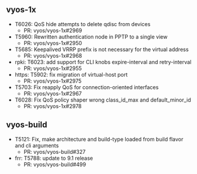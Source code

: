 ## vyos-1x
- T6026: QoS hide attempts to delete qdisc from devices
   - PR: vyos/vyos-1x#2969
- T5960: Rewritten authentication node in PPTP to a single view
   - PR: vyos/vyos-1x#2950
- T5685: Keepalived VRRP prefix is not necessary for the virtual address
   - PR: vyos/vyos-1x#2968
- rpki: T6023: add support for CLI knobs expire-interval and retry-interval
   - PR: vyos/vyos-1x#2955
- https: T5902: fix migration of virtual-host port
   - PR: vyos/vyos-1x#2975
- T5703: Fix reapply QoS for connection-oriented interfaces
   - PR: vyos/vyos-1x#2967
- T6028: Fix QoS policy shaper wrong class_id_max and default_minor_id
   - PR: vyos/vyos-1x#2978


## vyos-build
- T5121: Fix, make architecture and build-type loaded from build flavor and cli arguments
   - PR: vyos/vyos-build#327
- frr: T5788: update to 9.1 release
   - PR: vyos/vyos-build#499


